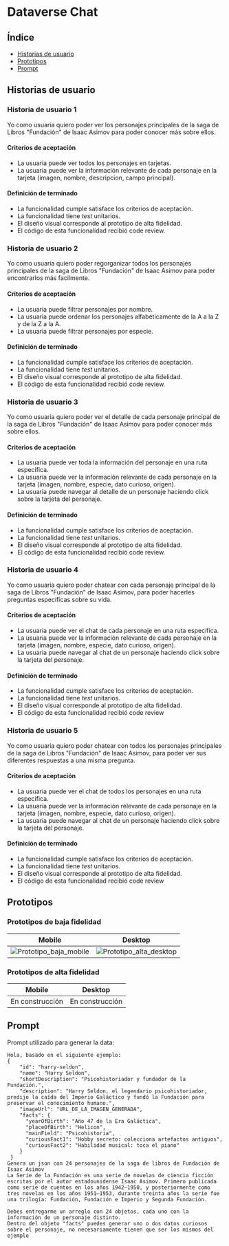 # Dataverse Chat

## Índice

* [Historias de usuario](#historias-de-usuario)
* [Prototipos](#prototipos)
* [Prompt](#prompt)

## Historias de usuario

### Historia de usuario 1

Yo como usuaria quiero poder ver los personajes principales de la saga 
de Libros "Fundación" de Isaac Asimov para poder conocer más sobre ellos.

#### Criterios de aceptación

-   La usuaria puede ver todos los personajes en tarjetas.
-   La usuaria puede ver la información relevante de cada personaje en
    la tarjeta (imagen, nombre, descripcion, campo principal).

#### Definición de terminado

-   La funcionalidad cumple satisface los criterios de aceptación.
-   La funcionalidad tiene _test_ unitarios.
-   El diseño visual corresponde al prototipo de alta fidelidad.
-   El código de esta funcionalidad recibió code review.

### Historia de usuario 2

Yo como usuaria quiero poder regorganizar todos los personajes principales de la saga  de Libros "Fundación" de Isaac Asimov para poder encontrarlos más facilmente.

#### Criterios de aceptación

-   La usuaria puede filtrar personajes por nombre.
-   La usuaria puede ordenar los personajes alfabéticamente de la A a la
    Z y de la Z a la A.
-   La usuaria puede filtrar personajes por especie.

#### Definición de terminado

-   La funcionalidad cumple satisface los criterios de aceptación.
-   La funcionalidad tiene _test_ unitarios.
-   El diseño visual corresponde al prototipo de alta fidelidad.
-   El código de esta funcionalidad recibió code review.

### Historia de usuario 3

Yo como usuaria quiero poder ver el detalle de cada personaje principal de la saga 
de Libros "Fundación" de Isaac Asimov para poder conocer más sobre ellos.

#### Criterios de aceptación

-   La usuaria puede ver toda la información del personaje en una ruta
    específica.
-   La usuaria puede ver la información relevante de cada personaje en
    la tarjeta (imagen, nombre, especie, dato curioso, origen).
-   La usuaria puede navegar al detalle de un personaje haciendo click
    sobre la tarjeta del personaje.

#### Definición de terminado

-   La funcionalidad cumple satisface los criterios de aceptación.
-   La funcionalidad tiene _test_ unitarios.
-   El diseño visual corresponde al prototipo de alta fidelidad.
-   El código de esta funcionalidad recibió code review.

### Historia de usuario 4

Yo como usuaria quiero poder chatear con cada personaje principal de la saga 
de Libros "Fundación" de Isaac Asimov, para poder hacerles preguntas específicas sobre su vida.

#### Criterios de aceptación

-   La usuaria puede ver el chat de cada personaje en una ruta
    específica.
-   La usuaria puede ver la información relevante de cada personaje en
    la tarjeta (imagen, nombre, especie, dato curioso, origen).
-   La usuaria puede navegar al chat de un personaje haciendo click
    sobre la tarjeta del personaje.

#### Definición de terminado

-   La funcionalidad cumple satisface los criterios de aceptación.
-   La funcionalidad tiene _test_ unitarios.
-   El diseño visual corresponde al prototipo de alta fidelidad.
-   El código de esta funcionalidad recibió code review

### Historia de usuario 5

Yo como usuaria quiero poder chatear con todos los personajes principales de la saga  de Libros "Fundación" de Isaac Asimov, para poder ver sus diferentes respuestas a una misma pregunta.

#### Criterios de aceptación

-   La usuaria puede ver el chat de todos los personajes en una ruta
    específica.
-   La usuaria puede ver la información relevante de cada personaje en
    la tarjeta (imagen, nombre, especie, dato curioso, origen).
-   La usuaria puede navegar al chat de un personaje haciendo click
    sobre la tarjeta del personaje.

#### Definición de terminado

-   La funcionalidad cumple satisface los criterios de aceptación.
-   La funcionalidad tiene _test_ unitarios.
-   El diseño visual corresponde al prototipo de alta fidelidad.
-   El código de esta funcionalidad recibió code review


## Prototipos
### Prototipos de baja fidelidad



| Mobile | Desktop |
|----------|----------|
| ![Prototipo_baja_mobile](https://github-production-user-asset-6210df.s3.amazonaws.com/123121338/266726383-54711bb7-cb05-448e-b677-3cbd9bf13c14.png)    | ![Prototipo_alta_desktop](https://github-production-user-asset-6210df.s3.amazonaws.com/92090/261137087-6cef16bc-643a-4d6d-bc1c-e0daaeb21c88.png)  |

### Prototipos de alta fidelidad

| Mobile | Desktop |
|----------|----------|
| En construcción | En construcción |

## Prompt

Prompt utilizado para generar la data:

```text
Hola, basado en el siguiente ejemplo:
{
    "id": "harry-seldon",
    "name": "Harry Seldon",
    "shortDescription": "Psicohistoriador y fundador de la Fundación.",
    "description": "Harry Seldon, el legendario psicohistoriador, predijo la caída del Imperio Galáctico y fundó la Fundación para preservar el conocimiento humano.",
    "imageUrl": "URL_DE_LA_IMAGEN_GENERADA",
    "facts": {
      "yearOfBirth": "Año 47 de la Era Galáctica",
      "placeOfBirth": "Helicon",
      "mainField": "Psicohistoria",
      "curiousFact1": "Hobby secreto: colecciona artefactos antiguos",
      "curiousFact2": "Habilidad musical: toca el piano"
    }
 }
Genera un json con 24 personajes de la saga de libros de Fundación de Isaac Asimov
La Serie de la Fundación es una serie de novelas de ciencia ficción escritas por el autor estadounidense Isaac Asimov. Primero publicada como serie de cuentos en los años 1942–1950, y posteriormente como tres novelas en los años 1951–1953, durante treinta años la serie fue una trilogía: Fundación, Fundación e Imperio y Segunda Fundación. 

Debes entregarme un arreglo con 24 objetos, cada uno con la información de un personaje distinto.
Dentro del objeto "facts" puedes generar uno o dos datos curiosos sobre el personaje, no necesariamente tienen que ser los mismos del ejemplo
```